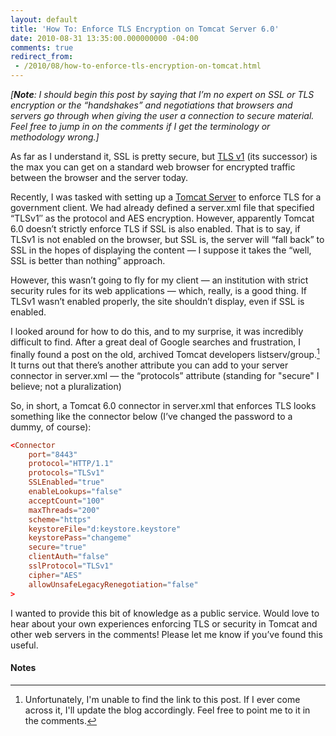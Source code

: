 ```yaml
---
layout: default
title: 'How To: Enforce TLS Encryption on Tomcat Server 6.0'
date: 2010-08-31 13:35:00.000000000 -04:00
comments: true
redirect_from: 
 - /2010/08/how-to-enforce-tls-encryption-on-tomcat.html
---
```

_[**Note**: I should begin this post by saying that I’m no expert on SSL or TLS encryption or the “handshakes” and negotiations that browsers and servers go through when giving the user a connection to secure material. Feel free to jump in on the comments if I get the terminology or methodology wrong.]_

As far as I understand it, SSL is pretty secure, but [TLS v1] (its successor) is the max you can get on a standard web browser for encrypted traffic between the browser and the server today.

Recently, I was tasked with setting up a [Tomcat Server] to enforce TLS for a government client. We had already defined a server.xml file that specified “TLSv1″ as the protocol and AES encryption. However, apparently Tomcat 6.0 doesn’t strictly enforce TLS if SSL is also enabled. That is to say, if TLSv1 is not enabled on the browser, but SSL is, the server will “fall back” to SSL in the hopes of displaying the content — I suppose it takes the “well, SSL is better than nothing” approach.

However, this wasn’t going to fly for my client — an institution with strict security rules for its web applications — which, really, is a good thing. If TLSv1 wasn’t enabled properly, the site shouldn’t display, even if SSL is enabled.

I looked around for how to do this, and to my surprise, it was incredibly difficult to find. After a great deal of Google searches and frustration, I finally found a post on the old, archived Tomcat developers listserv/group.[^1] It turns out that there’s another attribute you can add to your server connector in server.xml — the “protocols” attribute (standing for "secure" I believe; not a pluralization)

So, in short, a Tomcat 6.0 connector in server.xml that enforces TLS looks something like the connector below (I’ve changed the password to a dummy, of course):

```conf
<Connector
	port="8443"
	protocol="HTTP/1.1"
	protocols="TLSv1"
	SSLEnabled="true"
	enableLookups="false"
	acceptCount="100"
	maxThreads="200"
	scheme="https"
	keystoreFile="d:keystore.keystore"
	keystorePass="changeme"
	secure="true"
	clientAuth="false"
	sslProtocol="TLSv1"
	cipher="AES"
	allowUnsafeLegacyRenegotiation="false"
>
```

I wanted to provide this bit of knowledge as a public service. Would love to hear about your own experiences enforcing TLS or security in Tomcat and other web servers in the comments! Please let me know if you’ve found this useful.

#### Notes

[^1]: Unfortunately, I'm unable to find the link to this post. If I ever come across it, I'll update the blog accordingly. Feel free to point me to it in the comments.

[TLS v1]: http://en.wikipedia.org/wiki/TLSv1
[Tomcat Server]: http://tomcat.apache.org/